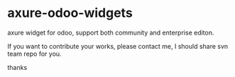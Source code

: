 # axure-odoo-widgets

axure widget for odoo, support both  community and enterprise editon.

If you want to contribute your works, please contact me, I should share svn team repo for you.

thanks
